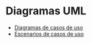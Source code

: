 # Diagramas UML

* [Diagramas de casos de uso](introduccion.md)
* [Escenarios de casos de uso](introduccion.md)


